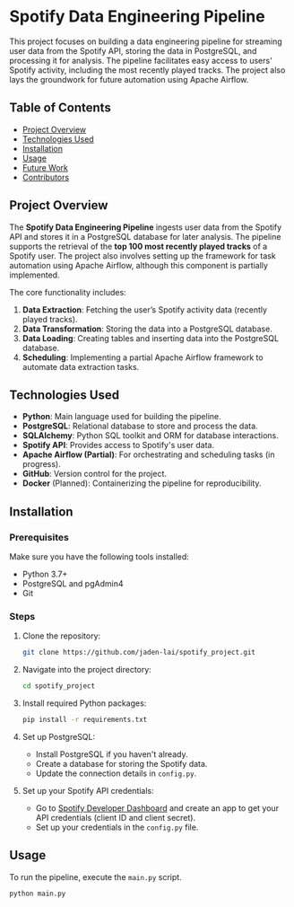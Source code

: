 # Spotify Data Engineering Pipeline

This project focuses on building a data engineering pipeline for streaming user data from the Spotify API, storing the data in PostgreSQL, and processing it for analysis. The pipeline facilitates easy access to users' Spotify activity, including the most recently played tracks. The project also lays the groundwork for future automation using Apache Airflow.

## Table of Contents

- [Project Overview](#project-overview)
- [Technologies Used](#technologies-used)
- [Installation](#installation)
- [Usage](#usage)
- [Future Work](#future-work)
- [Contributors](#contributors)

## Project Overview

The **Spotify Data Engineering Pipeline** ingests user data from the Spotify API and stores it in a PostgreSQL database for later analysis. The pipeline supports the retrieval of the **top 100 most recently played tracks** of a Spotify user. The project also involves setting up the framework for task automation using Apache Airflow, although this component is partially implemented.

The core functionality includes:

1. **Data Extraction**: Fetching the user’s Spotify activity data (recently played tracks).
2. **Data Transformation**: Storing the data into a PostgreSQL database.
3. **Data Loading**: Creating tables and inserting data into the PostgreSQL database.
4. **Scheduling**: Implementing a partial Apache Airflow framework to automate data extraction tasks.

## Technologies Used

- **Python**: Main language used for building the pipeline.
- **PostgreSQL**: Relational database to store and process the data.
- **SQLAlchemy**: Python SQL toolkit and ORM for database interactions.
- **Spotify API**: Provides access to Spotify's user data.
- **Apache Airflow (Partial)**: For orchestrating and scheduling tasks (in progress).
- **GitHub**: Version control for the project.
- **Docker** (Planned): Containerizing the pipeline for reproducibility.

## Installation

### Prerequisites

Make sure you have the following tools installed:
- Python 3.7+
- PostgreSQL and pgAdmin4
- Git

### Steps

1. Clone the repository:

    ```bash
    git clone https://github.com/jaden-lai/spotify_project.git
    ```

2. Navigate into the project directory:

    ```bash
    cd spotify_project
    ```

3. Install required Python packages:

    ```bash
    pip install -r requirements.txt
    ```

4. Set up PostgreSQL:
    - Install PostgreSQL if you haven't already.
    - Create a database for storing the Spotify data.
    - Update the connection details in `config.py`.

5. Set up your Spotify API credentials:
    - Go to [Spotify Developer Dashboard](https://developer.spotify.com/dashboard/applications) and create an app to get your API credentials (client ID and client secret).
    - Set up your credentials in the `config.py` file.

## Usage

To run the pipeline, execute the `main.py` script.

```bash
python main.py
